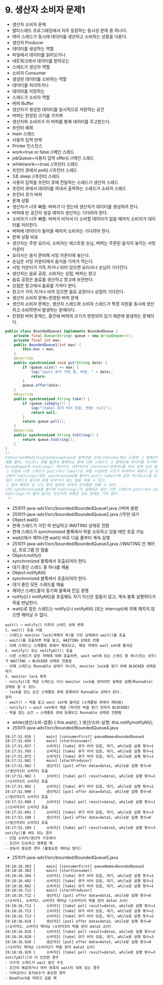 # 9. 생산자 소비자 문제1
- 생산자 소비자 문제
- 멀티스레드 프로그래밍에서 자주 등장하는 동시성 문제 중 하나다.
- 여러 스레드가 동시에 데이터를 생산하고 소비하는 상황을 다룬다.
- 생산자 Producer
- 데이터를 생성하는 역할
- 파일에서 데이터를 읽어오거나
- 네트워크에서 데이터를 받아오는
- 스레드가 생산자 역할
- 소비자 Consumer
- 생성된 데이터를 소비하는 역할
- 데이터를 처리하거나
- 데이터를 저장하는
- 스레드가 소비자 역할
- 버퍼 Buffer
- 생산자가 생성한 데이터를 일시적으로 저장하는 공간
- 버퍼는 한정된 크기를 가지며
- 생산자와 소비자가 이 버퍼를 통해 데이터를 주고받는다.
- 프린터 예제
- main 스레드
- 사용자 입력 반복
- Printer 인스턴스
- work=true or false //메인 스레드
- jobQueue=사용자 입력 offer() //메인 스레드
- while(work==true) //프린터 스레드
- 프린터 큐에서 poll() //프린터 스레드
- 3초 sleep //프린터 스레드
- 사용자 입력을 프린터 큐에 전달하는 스레드가 생산자 스레드
- 프린터 큐에서 데이터를 꺼내서 출력하는 스레드가 소비자 스레드
- 프린터 큐가 버퍼
- 문제 상황
- 생산자가 너무 빠름: 버퍼가 다 찼는데 생산자가 데이터를 생성하려 한다.
- 버퍼에 빈 공간이 생길 때까지 생산자는 기다려야 한다.
- 소비자가 너무 빠름: 버퍼가 비어서 더 소비할 데이터가 없을 때까지 소비자가 데이터를 처리한다.
- 버퍼에 데이터가 들어올 때까지 소비자는 기다려야 한다.
- 문제 상황 비유
- 생산자는 주방 요리사, 소비자는 레스토랑 손님, 버퍼는 주문된 음식이 놓이는 서빙 카운터
- 요리사는 음식 준비해 서빙 카운터에 놓는다.
- 손님은 서빙 카운터에서 음식을 가져가 먹는다.
- 서빙 카운터가 가득 차거나 비어 있으면 요리사나 손님이 기다린다.
- 생산자는 음료 공장, 소비자는 상점, 버퍼는 창고
- 음료 공장은 음료를 생산하고 창고에 보관한다.
- 상점은 창고에서 음료를 가져다 판다.
- 창고가 가득 차거나 비어 있으면 음료 공장이나 상점이 기다린다.
- 생산자 소비자 문제=한정된 버퍼 문제
- 생산자 소비자 문제는, 생산자 스레드와 소비자 스레드가 특정 자원을 동시에 생산하고 소비하면서 발생하는 문제이다.
- 한정된 버퍼 문제는, 중간에 버퍼의 크기가 한정되어 있기 때문에 발생하는 문제이다.
```java
public class BoundedQueue1 implements BoundedQueue {
    private final Queue<String> queue = new ArrayDeque<>();
    private final int max;
    public BoundedQueue1(int max) {
        this.max = max;
    }
    @Override
    public synchronized void put(String data) {
        if (queue.size() == max) {
            log("[put] 큐가 가득 참, 버림: " + data);
            return;
        }
        queue.offer(data);
    }
    @Override
    public synchronized String take() {
        if (queue.isEmpty()) {
            log("[take] 큐가 비어 있음, 반환: null");
            return null;
        }
        return queue.poll();
    }
    @Override
    public synchronized String toString() {
        return queue.toString();
    }
}
/*
ConcurrentModificationException은 컬렉션을 순회(iterate)하는 도중에 그 컬렉션의 구조가 바뀌면 생기는 예외
예를 들어, 리스트나 큐를 돌면서 출력하는 중에 다른 스레드가 그 컬렉션에 데이터를 추가하거나 제거하면 터질 수 있다.
ArrayDeque의 toString() 메서드는 내부적으로 iterator(반복자)를 써서 큐의 모든 원소를 순회하며 문자열로 만드는 방식이라,
그 시점에 다른 스레드가 put()이나 take()로 큐를 수정하면 구조가 바뀌어서 예외가 날 가능성이 있다.
그래서 toString()에도 synchronized를 붙여서 put()·take()와 같은 락(this)을 공유하게 하면,
여러 스레드가 동시에 큐를 바꾸거나 읽는 일을 막을 수 있고,
그 결과 예외도 안 나고 항상 일관된 상태의 문자열을 얻을 수 있다.
다만 synchronized를 붙이면 toString()이 실행되는 동안 다른 스레드의 put()이나 take()가 잠깐 대기하게 되긴 하지만,
toString()이 짧게 끝나는 연산이라 보통은 성능 문제는 거의 없다.
 */
```
- 251011-java-adv1/src/bounded/BoundedQueue1.java //버퍼 용량
- 251011-java-adv1/src/bounded/BoundedQueue2.java //무한 대기
- Object.wait()
- 현재 스레드가 가진 락 반납하고 WAITING 상태로 전환
- 현재 스레드가 synchronized 블록에서 락을 소유하고 있을 때만 호출 가능
- wait()에서 깨어나면 wait() 바로 다음 줄부터 계속 실행
- 251011-java-adv1/src/bounded/BoundedQueue3.java //WAITING 안 깨어남, 프로그램 안 멈춤
- Object.notify()
- synchronized 블록에서 호출되어야 한다.
- 대기 중인 스레드 중 하나를 깨움
- Object.notifyAll()
- synchronized 블록에서 호출되어야 한다.
- 대기 중인 모든 스레드를 깨움
- 깨어난 스레드들이 동기화 블록에 진입 경쟁
- notify()나 notifyAll()을 호출해도 자기 자신은 잠들지 않고, 계속 블록 실행하다가 락을 반납한다.
- wait()로 잠든 스레드는 notify()나 notifyAll() (또는 interrupt)에 의해 깨지지 않으면 깨어날 수 없다.
```
wait() → notify() 이후의 스레드 상태 변화
1. wait() 호출 시점
- 스레드는 monitor lock(객체의 락)을 가진 상태에서 wait()를 호출
- wait()를 호출하면 락을 놓고, WAITING 상태로 전환
- 이때 스레드는 스케줄링 큐에서 제외되고, 해당 객체의 wait set에 들어감
2. notify() 또는 notifyAll() 호출
- 다른 스레드가 같은 객체에 대해 호출하면, wait set에 있는 스레드 중 하나(또는 모두)가 WAITING → BLOCKED 상태로 전환됨
- 이때 스레드는 Runnable 상태가 아니라, monitor lock을 얻기 위해 BLOCKED 상태로 대기
3. monitor lock 획득
- notify()로 깨운 스레드는 다시 monitor lock을 얻어야만 실제로 실행(Runnable) 상태로 갈 수 있다.
- lock을 얻는 순간 스케줄링 큐에 등록되어 Runnable 상태가 된다.
정리
- wait() → 락을 놓고 wait set에 들어감 (스케줄링 큐에서 제외됨)
- notify() → wait set에서 깨움 (하지만 락을 얻기 전까지 BLOCKED)
- 락을 얻는 순간 → 스케줄링 큐에 등록되고 Runnable 상태로 전환됨
```
- while(생산/소비-검증) { this.wait(); } 생산/소비-실행; this.notify/notifyAll();
- 251011-java-adv1/src/bounded/BoundedQueue4.java
```
19:17:51.656 [     main] [consumerFirst] queueName=BoundedQueue4
19:17:51.656 [     main] [startConsumer]
19:17:51.657 [     소비자1] [take] 큐가 비어 있음, 대기, while문 실행 횟수=1
19:17:51.765 [     소비자2] [take] 큐가 비어 있음, 대기, while문 실행 횟수=1
19:17:51.872 [     소비자3] [take] 큐가 비어 있음, 대기, while문 실행 횟수=1
19:17:51.981 [     main] [startProducer]
19:17:51.982 [     생산자1] [put] offer data=data1, while문 실행 횟수=0
//생산자1이 소비자1 호출
19:17:51.982 [     소비자1] [take] poll result=data1, while문 실행 횟수=1
//소비자1이 소비자2 호출
19:17:51.982 [     소비자2] [take] 큐가 비어 있음, 대기, while문 실행 횟수=2
19:17:52.090 [     생산자2] [put] offer data=data2, while문 실행 횟수=0
//생산자2가 소비자3 호출
19:17:52.090 [     소비자3] [take] poll result=data2, while문 실행 횟수=1
//소비자3이 소비자2 호출
19:17:52.091 [     소비자2] [take] 큐가 비어 있음, 대기, while문 실행 횟수=3
19:17:52.198 [     생산자3] [put] offer data=data3, while문 실행 횟수=0
//생산자3이 소비자2 호출
19:17:52.199 [     소비자2] [take] poll result=data3, while문 실행 횟수=3
notify()를 써도 되는 경우
- 단일 소비자/생산자 구조에서
- 조건이 단순하고 명확할 때
- 성능이 중요한 경우 (불필요한 깨어남 방지)
```
- 251011-java-adv1/src/bounded/BoundedQueue5.java
```
19:18:16.383 [     main] [consumerFirst] queueName=BoundedQueue5
19:18:16.383 [     main] [startConsumer]
19:18:16.384 [     소비자1] [take] 큐가 비어 있음, 대기, while문 실행 횟수=1
19:18:16.492 [     소비자2] [take] 큐가 비어 있음, 대기, while문 실행 횟수=1
19:18:16.602 [     소비자3] [take] 큐가 비어 있음, 대기, while문 실행 횟수=1
19:18:16.712 [     main] [startProducer]
19:18:16.712 [     생산자1] [put] offer data=data1, while문 실행 횟수=0
//소비자1, 소비자2, 소비자3 깨어남 (소비자1이 락을 얻어 data1 소비)
19:18:16.713 [     소비자1] [take] poll result=data1, while문 실행 횟수=1
19:18:16.713 [     소비자3] [take] 큐가 비어 있음, 대기, while문 실행 횟수=2
19:18:16.713 [     소비자2] [take] 큐가 비어 있음, 대기, while문 실행 횟수=2
19:18:16.818 [     생산자2] [put] offer data=data2, while문 실행 횟수=0
//소비자2, 소비자3 깨어남 (소비자3이 락을 얻어 data2 소비)
19:18:16.818 [     소비자3] [take] poll result=data2, while문 실행 횟수=2
19:18:16.820 [     소비자2] [take] 큐가 비어 있음, 대기, while문 실행 횟수=3
19:18:16.928 [     생산자3] [put] offer data=data3, while문 실행 횟수=0
//소비자2 깨어남 (소비자2가 락을 얻어 data3 소비)
19:18:16.929 [     소비자2] [take] poll result=data3, while문 실행 횟수=3
notifyAll()이 더 안전한 경우
- 다수의 스레드가 wait 중인 구조
- 조건이 복잡하거나 여러 종류의 wait이 섞여 있는 경우
- 디버깅이나 유지보수가 중요한 경우
- Deadlock을 피하고 싶을 때
```